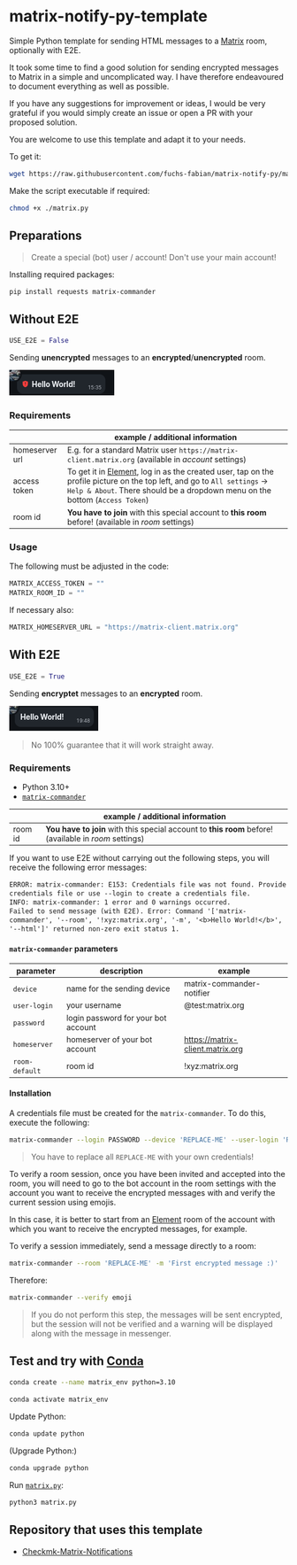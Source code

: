 # matrix-notify-py-template

Simple Python template for sending HTML messages to a [Matrix](https://matrix.org/) room, optionally with E2E.

It took some time to find a good solution for sending encrypted messages to Matrix in a simple and uncomplicated way. I have therefore endeavoured to document everything as well as possible.

If you have any suggestions for improvement or ideas, I would be very grateful if you would simply create an issue or open a PR with your proposed solution.

You are welcome to use this template and adapt it to your needs.

To get it:

```bash
wget https://raw.githubusercontent.com/fuchs-fabian/matrix-notify-py/main/matrix.py
```

Make the script executable if required:

```bash
chmod +x ./matrix.py
```

## Preparations

> Create a special (bot) user / account! Don't use your main account!

Installing required packages:

```bash
pip install requests matrix-commander
```

## Without E2E

```python
USE_E2E = False
```

Sending **unencrypted** messages to an **encrypted**/**unencrypted** room.

![Example without E2E](/images/example_without_e2e.png)

### Requirements

|                | example / additional information                                                                                                                                                                                          |
| -------------- | ------------------------------------------------------------------------------------------------------------------------------------------------------------------------------------------------------------------------- |
| homeserver url | E.g. for a standard Matrix user `https://matrix-client.matrix.org` (available in _account_ settings)                                                                                                                      |
| access token   | To get it in [Element](https://element.io/), log in as the created user, tap on the profile picture on the top left, and go to `All settings` → `Help & About`. There should be a dropdown menu on the bottom (`Access Token`) |
| room id        | **You have to join** with this special account to **this room** before! (available in _room_ settings)                                                                                                                    |

### Usage

The following must be adjusted in the code:

```python
MATRIX_ACCESS_TOKEN = ""
MATRIX_ROOM_ID = ""
```

If necessary also:

```python
MATRIX_HOMESERVER_URL = "https://matrix-client.matrix.org"
```

## With E2E

```python
USE_E2E = True
```

Sending **encryptet** messages to an **encrypted** room.

![Example with E2E](/images/example_with_e2e.png)

> No 100% guarantee that it will work straight away.

### Requirements

- Python 3.10+
- [`matrix-commander`](https://github.com/8go/matrix-commander/tree/master)

|         | example / additional information                                                                       |
| ------- | ------------------------------------------------------------------------------------------------------ |
| room id | **You have to join** with this special account to **this room** before! (available in _room_ settings) |

If you want to use E2E without carrying out the following steps, you will receive the following error messages:

```
ERROR: matrix-commander: E153: Credentials file was not found. Provide credentials file or use --login to create a credentials file.
INFO: matrix-commander: 1 error and 0 warnings occurred.
Failed to send message (with E2E). Error: Command '['matrix-commander', '--room', '!xyz:matrix.org', '-m', '<b>Hello World!</b>', '--html']' returned non-zero exit status 1.
```

#### `matrix-commander` parameters

| parameter      | description                         | example                          |
| -------------- | ----------------------------------- | -------------------------------- |
| `device`       | name for the sending device         | matrix-commander-notifier        |
| `user-login`   | your username                       | @test:matrix.org                 |
| `password`     | login password for your bot account |                                  |
| `homeserver`   | homeserver of your bot account      | https://matrix-client.matrix.org |
| `room-default` | room id                             | !xyz:matrix.org                  |

#### Installation

A credentials file must be created for the `matrix-commander`. To do this, execute the following:

```bash
matrix-commander --login PASSWORD --device 'REPLACE-ME' --user-login 'REPLACE-ME' --password 'REPLACE-ME' --homeserver 'REPLACE-ME' --room-default 'REPLACE-ME'
```

> You have to replace all `REPLACE-ME` with your own credentials!

To verify a room session, once you have been invited and accepted into the room, you will need to go to the bot account in the room settings with the account you want to receive the encrypted messages with and verify the current session using emojis.

In this case, it is better to start from an [Element](https://element.io/) room of the account with which you want to receive the encrypted messages, for example.

To verify a session immediately, send a message directly to a room:

```bash
matrix-commander --room 'REPLACE-ME' -m 'First encrypted message :)'
```

Therefore:

```bash
matrix-commander --verify emoji
```

> If you do not perform this step, the messages will be sent encrypted, but the session will not be verified and a warning will be displayed along with the message in messenger.

## Test and try with [Conda](https://docs.conda.io/en/latest/)

```bash
conda create --name matrix_env python=3.10
```

```bash
conda activate matrix_env
```

Update Python:

```bash
conda update python
```

(Upgrade Python:)

```bash
conda upgrade python
```

Run [`matrix.py`](./matrix.py):

```bash
python3 matrix.py
```

## Repository that uses this template

- [Checkmk-Matrix-Notifications](https://github.com/fuchs-fabian/Checkmk-Matrix-Notifications)
